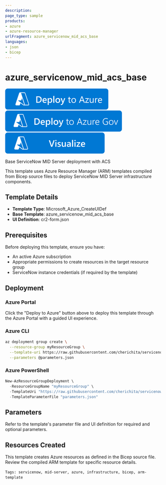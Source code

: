 ```yaml
---
description: 
page_type: sample
products:
- azure
- azure-resource-manager
urlFragment: azure_servicenow_mid_acs_base
languages:
- json
- bicep
---
```

# azure_servicenow_mid_acs_base

[![Deploy To Azure](https://raw.githubusercontent.com/Azure/azure-quickstart-templates/master/1-CONTRIBUTION-GUIDE/images/deploytoazure.svg?sanitize=true)](https://portal.azure.com/#view/Microsoft_Azure_CreateUIDef/CustomDeploymentBlade/uri/https%3a%2f%2fraw.githubusercontent.com%2fcherichita%2fservicenow-azure-midserver-templates%2frefs%2fheads%2fmain%2fazure_servicenow_mid_acs_base%2fmainTemplate.json/uiFormDefinitionUri/https%3a%2f%2fraw.githubusercontent.com%2fcherichita%2fservicenow-azure-midserver-templates%2frefs%2fheads%2fmain%2fazure_servicenow_mid_acs_base%2fcreateUiDefinition.json)
[![Deploy To Azure Gov](https://raw.githubusercontent.com/Azure/azure-quickstart-templates/master/1-CONTRIBUTION-GUIDE/images/deploytoazuregov.svg?sanitize=true)](https://portal.azure.us/#view/Microsoft_Azure_CreateUIDef/CustomDeploymentBlade/uri/https%3a%2f%2fraw.githubusercontent.com%2fcherichita%2fservicenow-azure-midserver-templates%2frefs%2fheads%2fmain%2fazure_servicenow_mid_acs_base%2fmainTemplate.json/uiFormDefinitionUri/https%3a%2f%2fraw.githubusercontent.com%2fcherichita%2fservicenow-azure-midserver-templates%2frefs%2fheads%2fmain%2fazure_servicenow_mid_acs_base%2fcreateUiDefinition.json)
[![Visualize](https://raw.githubusercontent.com/Azure/azure-quickstart-templates/master/1-CONTRIBUTION-GUIDE/images/visualizebutton.svg?sanitize=true)](http://armviz.io/#/?load=https%3a%2f%2fraw.githubusercontent.com%2fcherichita%2fservicenow-azure-midserver-templates%2frefs%2fheads%2fmain%2fazure_servicenow_mid_acs_base%2fmainTemplate.json)

Base ServiceNow MID Server deployment with ACS

This template uses Azure Resource Manager (ARM) templates compiled from Bicep source files to deploy ServiceNow MID Server infrastructure components.

## Template Details

- **Template Type**: Microsoft_Azure_CreateUIDef
- **Base Template**: azure_servicenow_mid_acs_base
- **UI Definition**: cr2-form.json

## Prerequisites

Before deploying this template, ensure you have:

- An active Azure subscription
- Appropriate permissions to create resources in the target resource group
- ServiceNow instance credentials (if required by the template)

## Deployment

### Azure Portal

Click the "Deploy to Azure" button above to deploy this template through the Azure Portal with a guided UI experience.

### Azure CLI

```bash
az deployment group create \
  --resource-group myResourceGroup \
  --template-uri https://raw.githubusercontent.com/cherichita/servicenow-azure-midserver-templates/refs/heads/main/azure_servicenow_mid_acs_base/mainTemplate.json \
  --parameters @parameters.json
```

### Azure PowerShell

```powershell
New-AzResourceGroupDeployment \
  -ResourceGroupName "myResourceGroup" \
  -TemplateUri "https://raw.githubusercontent.com/cherichita/servicenow-azure-midserver-templates/refs/heads/main/azure_servicenow_mid_acs_base/mainTemplate.json" \
  -TemplateParameterFile "parameters.json"
```

## Parameters

Refer to the template's parameter file and UI definition for required and optional parameters.

## Resources Created

This template creates Azure resources as defined in the Bicep source file. Review the compiled ARM template for specific resource details.

`Tags: servicenow, mid-server, azure, infrastructure, bicep, arm-template`
